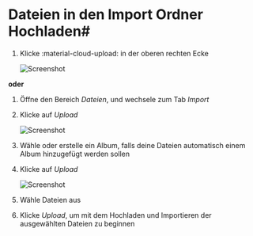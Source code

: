 # Dateien in den Import Ordner Hochladen#

1. Klicke :material-cloud-upload: in der oberen rechten Ecke

    ![Screenshot](img/upload-3.png)

**oder**

1. Öffne den Bereich *Dateien*, und wechsele zum Tab *Import*

2. Klicke auf *Upload*

    ![Screenshot](img/upload-1.png)
    
3. Wähle oder erstelle ein Album, falls deine Dateien automatisch einem Album hinzugefügt werden sollen

4. Klicke auf *Upload*

    ![Screenshot](img/upload-to-album.png)

5. Wähle Dateien aus

6. Klicke *Upload*, um mit dem Hochladen und Importieren der ausgewählten Dateien zu beginnen



